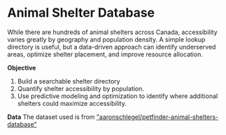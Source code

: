 # Animal Shelter Database
While there are hundreds of animal shelters across Canada, accessibility varies greatly by geography and population density. A simple lookup directory is useful, but a data-driven approach can identify underserved areas, optimize shelter placement, and improve resource allocation.

**Objective**
1. Build a searchable shelter directory
2. Quantify shelter accessibility by population.
3. Use predictive modeling and optimization to identify where additional shelters could maximize accessibility.

**Data**
The dataset used is from ["aaronschlegel/petfinder-animal-shelters-database" ](https://www.kaggle.com/datasets/aaronschlegel/petfinder-animal-shelters-database)
